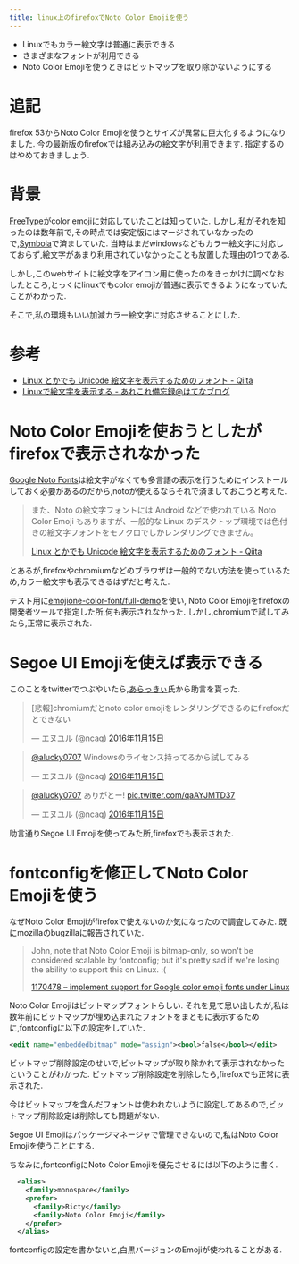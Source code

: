 ```yaml
---
title: linux上のfirefoxでNoto Color Emojiを使う
---
```


* Linuxでもカラー絵文字は普通に表示できる
* さまざまなフォントが利用できる
* Noto Color Emojiを使うときはビットマップを取り除かないようにする

# 追記

firefox 53からNoto Color Emojiを使うとサイズが異常に巨大化するようになりました.
今の最新版のfirefoxでは組み込みの絵文字が利用できます.
指定するのはやめておきましょう.

# 背景

[FreeType](https://www.freetype.org/)がcolor emojiに対応していたことは知っていた.
しかし,私がそれを知ったのは数年前で,その時点では安定版にはマージされていなかったので,[Symbola](http://users.teilar.gr/~g1951d/)で済ましていた.
当時はまだwindowsなどもカラー絵文字に対応しておらず,絵文字があまり利用されていなかったことも放置した理由の1つである.

しかし,このwebサイトに絵文字をアイコン用に使ったのをきっかけに調べなおしたところ,とっくにlinuxでもcolor emojiが普通に表示できるようになっていたことがわかった.

そこで,私の環境もいい加減カラー絵文字に対応させることにした.

# 参考

* [Linux とかでも Unicode 絵文字を表示するためのフォント - Qiita](http://qiita.com/polamjag/items/7295a15fca6a9eeb5d84)
* [Linuxで絵文字を表示する - あれこれ備忘録@はてなブログ](http://arekorebibouroku.hateblo.jp/entry/2016/06/04/000636)

# Noto Color Emojiを使おうとしたがfirefoxで表示されなかった

[Google Noto Fonts](https://www.google.com/get/noto/)は絵文字がなくても多言語の表示を行うためにインストールしておく必要があるのだから,notoが使えるならそれで済ましておこうと考えた.

> また、Noto の絵文字フォントには Android などで使われている Noto Color Emoji もありますが、一般的な Linux のデスクトップ環境では色付きの絵文字フォントをモノクロでしかレンダリングできません。
>
> [Linux とかでも Unicode 絵文字を表示するためのフォント - Qiita](http://qiita.com/polamjag/items/7295a15fca6a9eeb5d84)

とあるが,firefoxやchromiumなどのブラウザは一般的でない方法を使っているため,カラー絵文字も表示できるはずだと考えた.

テスト用に[emojione-color-font/full-demo](http://eosrei.github.io/emojione-color-font/full-demo.html)を使い,
Noto Color Emojiをfirefoxの開発者ツールで指定した所,何も表示されなかった.
しかし,chromiumで試してみたら,正常に表示された.

# Segoe UI Emojiを使えば表示できる

このことをtwitterでつぶやいたら,[あらっきぃ](http://alucky0707.hatenablog.com/)氏から助言を貰った.

<blockquote class="twitter-tweet" data-lang="ja"><p lang="ja" dir="ltr">[悲報]chromiumだとnoto color emojiをレンダリングできるのにfirefoxだとできない</p>&mdash; エヌユル (@ncaq) <a href="https://twitter.com/ncaq/status/798318369338331142">2016年11月15日</a></blockquote>

<blockquote class="twitter-tweet" data-lang="ja"><p lang="ja" dir="ltr"><a href="https://twitter.com/alucky0707">@alucky0707</a> Windowsのライセンス持ってるから試してみる</p>&mdash; エヌユル (@ncaq) <a href="https://twitter.com/ncaq/status/798320523453157376">2016年11月15日</a></blockquote>

<blockquote class="twitter-tweet" data-lang="ja"><p lang="ja" dir="ltr"><a href="https://twitter.com/alucky0707">@alucky0707</a> ありがとー! <a href="https://t.co/qaAYJMTD37">pic.twitter.com/qaAYJMTD37</a></p>&mdash; エヌユル (@ncaq) <a href="https://twitter.com/ncaq/status/798322528326291456">2016年11月15日</a></blockquote>

助言通りSegoe UI Emojiを使ってみた所,firefoxでも表示された.

# fontconfigを修正してNoto Color Emojiを使う

なぜNoto Color Emojiがfirefoxで使えないのか気になったので調査してみた.
既にmozillaのbugzillaに報告されていた.

> John, note that Noto Color Emoji is bitmap-only, so won't be considered scalable by fontconfig; but it's pretty sad if we're losing the ability to support this on Linux. :(
>
> [1170478 – implement support for Google color emoji fonts under Linux](https://bugzilla.mozilla.org/show_bug.cgi?id=1170478)

Noto Color Emojiはビットマップフォントらしい.
それを見て思い出したが,私は数年前にビットマップが埋め込まれたフォントをまともに表示するために,fontconfigに以下の設定をしていた.

~~~xml
<edit name="embeddedbitmap" mode="assign"><bool>false</bool></edit>
~~~

ビットマップ削除設定のせいで,ビットマップが取り除かれて表示されなかったということがわかった.
ビットマップ削除設定を削除したら,firefoxでも正常に表示された.

今はビットマップを含んだフォントは使われないように設定してあるので,ビットマップ削除設定は削除しても問題がない.

Segoe UI Emojiはパッケージマネージャで管理できないので,私はNoto Color Emojiを使うことにする.

ちなみに,fontconfigにNoto Color Emojiを優先させるには以下のように書く.

~~~xml
  <alias>
    <family>monospace</family>
    <prefer>
      <family>Ricty</family>
      <family>Noto Color Emoji</family>
    </prefer>
  </alias>
~~~

fontconfigの設定を書かないと,白黒バージョンのEmojiが使われることがある.
